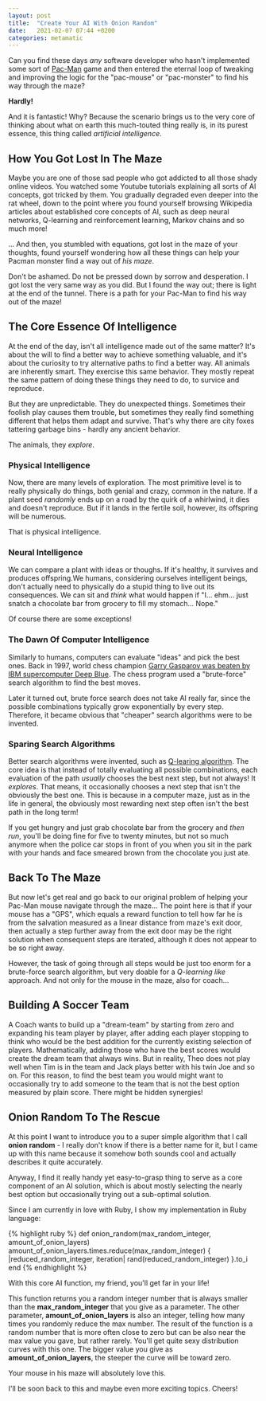 ```yaml
---
layout: post
title:  "Create Your AI With Onion Random"
date:   2021-02-07 07:44 +0200
categories: metamatic
---
```


Can you find these days *any* software developer
who hasn't implemented some sort of [Pac-Man](https://en.wikipedia.org/wiki/Pac-Man) game and then entered
the eternal loop of tweaking and improving the logic for the "pac-mouse" or "pac-monster"
to find his way through the maze?

**Hardly!**

And it is fantastic! Why? Because the scenario brings us to the very core
of thinking about what on earth this much-touted thing really is, in its purest
essence, this thing called *artificial intelligence*.

## How You Got Lost In The Maze

Maybe you are one of those sad people who got addicted to all those
shady online videos. You watched some Youtube tutorials
explaining all sorts of AI concepts, got tricked by them. You gradually degraded 
even deeper into the rat wheel, down to the point where you found yourself browsing
Wikipedia articles about established core concepts of AI,
such as deep neural networks, Q-learning and reinforcement learning,
Markov chains and so much more!

... And then, you stumbled with equations, got lost in the maze of
your thoughts, found yourself wondering how all these things can 
help your Pacman monster find a way out of *his maze*.

Don't be ashamed. Do not be pressed down by sorrow and desperation. 
I got lost the very same way as you did. But I found the way out; 
there is light at the end of the tunnel. There is a path
for your Pac-Man to find his way out of the maze!

## The Core Essence Of Intelligence 

At the end of the day, isn't all intelligence made out of the same matter? It's
about the will to find a better way to achieve something valuable, 
and it's about the curiosity to try alternative paths to find a 
better way. All animals are inherently smart. They exercise this same behavior. 
They mostly repeat the same pattern of doing these things they need to do,
to survice and reproduce. 

But they are unpredictable. They do unexpected things.
Sometimes their foolish play causes them trouble, but sometimes 
they really find something different that helps them adapt and survive.
That's why there are city foxes tattering garbage bins - hardly any ancient
behavior. 

The animals, they *explore*. 

### Physical Intelligence

Now, there are many levels of exploration. The most primitive level is to
really physically do things, both genial and crazy, common in the nature. 
If a plant seed *randomly* ends up on a road by the quirk of a whirlwind, 
it dies and doesn't reproduce. But if it lands in the fertile soil, 
however, its offspring will be numerous. 

That is physical intelligence.

### Neural Intelligence

We can compare a plant with ideas or thoughs. If it's healthy, it survives and produces
offspring.We humans, considering ourselves intelligent beings, don't actually
need to physically do a stupid thing to live out its consequences. We can sit and *think*
what would happen if "I... ehm... just snatch a chocolate bar from grocery to fill my stomach... Nope."

Of course there are some exceptions!

### The Dawn Of Computer Intelligence 

Similarly to humans, computers can evaluate "ideas" and pick the best
ones. Back in 1997, world chess champion [Garry Gasparov was beaten by IBM
supercomputer Deep Blue](https://en.wikipedia.org/wiki/Deep_Blue_versus_Garry_Kasparov).
The chess program used a "brute-force" search algorithm to find the best moves.

Later it turned out, brute force search does not take AI really far,
since the possible combinations typically grow exponentially by every step.
Therefore, it became obvious that "cheaper" search algorithms
were to be invented. 

### Sparing Search Algorithms

Better search algorithms were invented, such as [Q-learing algorithm](https://en.wikipedia.org/wiki/Q-learning).
The core idea is that instead of totally evaluating all possible combinations,
each evaluation of the path *usually* chooses the best next step,
but not always! It *explores*. That means, it occasionally chooses
a next step that isn't the obviously the best one. This is because in a computer maze,
just as in the life in general, the obviously most rewarding next step
often isn't the best path in the long term!

If you get hungry and just grab chocolate bar from the grocery and *then run*, 
you'll be doing fine for five to twenty minutes, but not so much anymore when the police car
stops in front of you when you sit in the park with your hands and face smeared
brown from the chocolate you just ate.

## Back To The Maze

But now let's get real and go back to our original problem of helping your Pac-Man mouse navigate
through the maze... The point here is that if your mouse has a "GPS", 
which equals a reward function to tell how far he is from the salvation 
measured as a linear distance from maze's exit door, then actually a step
further away from the exit door may be the right solution when 
consequent steps are iterated, although it does not appear to be so right away. 

However, the task of going through all steps would be just too enorm for a brute-force search algorithm, but 
very doable for a *Q-learning like* approach. And not only for the mouse in the maze,
also for coach...

## Building A Soccer Team

A Coach wants to build up a "dream-team" by starting from zero and 
expanding his team player by player, after adding each player stopping
to think who would be the best addition for the currently existing
selection of players. Mathematically, adding those who have the best scores
would create the dream team that always wins. But in reality,
Theo does not play well when Tim is in the team and Jack plays better
with his twin Joe and so on. For this reason, to find the best team you would
might want to occasionally try to add someone to the team that is
not the best option measured by plain score. There might be hidden
synergies!

## Onion Random To The Rescue

At this point I want to introduce you to a super simple
algorithm that I call **onion random** - I really don't know 
if there is a better name for it, but I came up with this name because it somehow
both sounds cool and actually describes it quite accurately. 

Anyway, I find it really handy yet easy-to-grasp thing to serve as a core component of an AI solution,
which is about mostly selecting the nearly best option
but occasionally trying out a sub-optimal solution.

Since I am currently in love with Ruby, I show my implementation in Ruby language:

{% highlight ruby %}
def onion_random(max_random_integer, amount_of_onion_layers)
  amount_of_onion_layers.times.reduce(max_random_integer) { |reduced_random_integer, iteration|
    rand(reduced_random_integer)
  }.to_i
end
{% endhighlight %}

With this core AI function, my friend, you'll get far in your life!

This function returns you a random integer number that is always smaller than 
the **max_random_integer** that you give as a parameter. The other parameter,
**amount_of_onion_layers** is also an integer, telling how many times you randomly
reduce the max number. The result of the function is a random number that is more
often close to zero but can be also near the max value you gave, but 
rather rarely. You'll get quite sexy distribution curves with this one. The bigger value
you give as **amount_of_onion_layers**, the steeper the curve will be toward zero.

Your mouse in his maze will absolutely love this. 

I'll be soon back to this and maybe even more exciting topics. Cheers!
